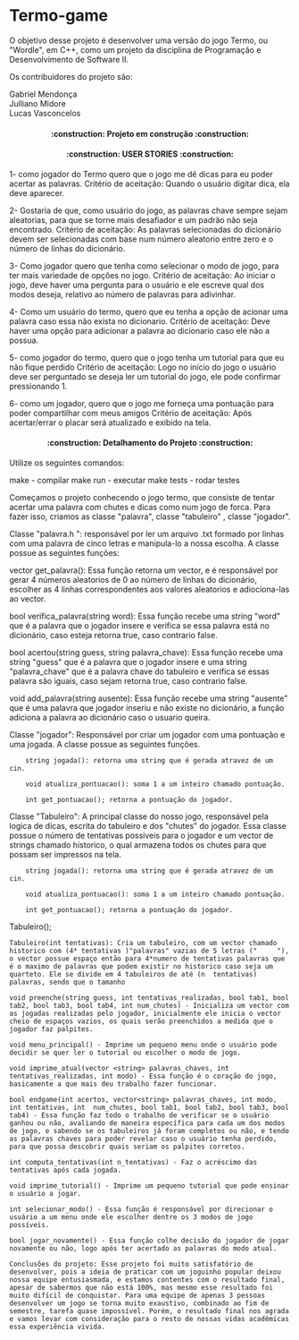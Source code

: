 # Termo-game

O objetivo desse projeto é desenvolver uma versão do jogo Termo,
ou "Wordle", em C++, como um projeto da disciplina de Programação
e Desenvolvimento de Software II.

Os contribuidores do projeto são:

Gabriel Mendonça <br>
Julliano Midore <br>
Lucas Vasconcelos <br>

<h4 align="center">
:construction: Projeto em construção :construction:
</h4>

<h4 align="center">
:construction: USER STORIES :construction:
</h4>

  1- como jogador do Termo quero que o jogo me dê dicas para eu poder acertar as palavras.
  Critério de aceitação: Quando o usuário digitar dica, ela deve aparecer. 
  
  2- Gostaria de que, como usuário do jogo, as palavras chave sempre sejam aleatorias, para que se torne mais desafiador e um padrão não seja encontrado.
  Critério de aceitação: As palavras selecionadas do dicionário devem ser selecionadas com base num número aleatorio entre zero e o número de linhas do dicionário. 
  
  3- Como jogador quero que tenha como selecionar o modo de jogo, para ter mais variedade de opções no jogo.
  Critério de aceitação: Ao iniciar o jogo, deve haver uma pergunta para o usuário e ele escreve qual dos modos deseja, relativo ao número de palavras para adivinhar.
  
  4- Como um usuário do termo, quero que eu tenha a opção de acionar uma palavra caso essa não exista no dicionario.
  Critério de aceitação: Deve haver uma opção para adicionar a palavra ao dicionario caso ele não a possua.
  
  5- como jogador do termo, quero que o jogo tenha um tutorial para que eu não fique perdido
  Critério de aceitação: Logo no início do jogo o usuário deve ser perguntado se deseja ler um tutorial do jogo, ele pode confirmar pressionando 1.
  
  6- como um jogador, quero que o jogo me forneça uma pontuação para poder compartilhar com meus amigos
  Critério de aceitação: Após acertar/errar o placar será atualizado e exibido na tela. 
  

<h4 align="center">
:construction: Detalhamento do Projeto :construction:
</h4>
Utilize os seguintes comandos: 

make - compilar 
make run - executar
make tests - rodar testes 

Começamos o projeto conhecendo o jogo termo, que consiste de tentar acertar uma palavra com chutes e dicas como num jogo de forca. Para fazer isso, criamos as classe "palavra", classe "tabuleiro" , classe "jogador". 

Classe "palavra.h ": responsável por ler um arquivo .txt formado por linhas com uma palavra de cinco letras e manipula-lo a nossa escolha. A classe possue as seguintes funções:

vector <string> get_palavra(): Essa função retorna um vector, e é responsável por gerar 4 números aleatorios de 0 ao número de linhas do dicionário, escolher as 4 linhas correspondentes aos valores aleatorios e adiociona-las ao vector.

bool verifica_palavra(string word): Essa função recebe uma string "word" que é a palavra que o jogador insere e verifica se essa palavra está no dicionário, caso esteja retorna true, caso contrario false.

bool acertou(string guess, string palavra_chave): Essa função recebe uma string "guess" que é a palavra que o jogador insere e uma string "palavra_chave" que é a palavra chave do tabuleiro e verifica se essas palavra são iguais, caso sejam retorna true, caso contrario false.

void add_palavra(string ausente): Essa função recebe uma string "ausente" que é uma palavra que jogador inseriu e não existe no dicionário, a função adiciona a palavra ao dicionário caso o usuario queira.

Classe "jogador": Responsável por criar um jogador com uma pontuação e uma jogada. A classe possue as seguintes funções.
     
        string jogada(): retorna uma string que é gerada atravez de um cin.
      
        void atualiza_pontuacao(): soma 1 a um inteiro chamado pontuação.
       
        int get_pontuacao(); retorna a pontuação do jogador.


Classe "Tabuleiro": A principal classe do nosso jogo, responsável pela logica de dicas, escrita do tabuleiro e dos "chutes" do jogador. Essa classe possue o número de tentativas possiveis para o jogador e um vector de strings chamado historico, o qual armazena todos os chutes para que possam ser impressos na tela.


     
        string jogada(): retorna uma string que é gerada atravez de um cin.
      
        void atualiza_pontuacao(): soma 1 a um inteiro chamado pontuação.
       
        int get_pontuacao(); retorna a pontuação do jogador.

Tabuleiro();
    
    Tabuleiro(int tentativas): Cria um tabuleiro, com um vector chamado historico com (4* tentativas )"palavras" vazias de 5 letras ("     "), o vector possue espaço então para 4*numero de tentativas palavras que é o maximo de palavras que podem existir no historico caso seja um quarteto. Ele se divide em 4 tabuleiros de até (n  tentativas) palavras, sendo que o tamanho
    
    void preenche(string guess, int tentativas_realizadas, bool tab1, bool tab2, bool tab3, bool tab4, int num_chutes) - Inicializa um vector com as jogadas realizadas pelo jogador, inicialmente ele inicia o vector cheio de espaços vazios, os quais serão preenchidos a medida que o jogador faz palpites. 
    
    void menu_principal() - Imprime um pequeno menu onde o usuário pode decidir se quer ler o tutorial ou escolher o modo de jogo. 
   
    void imprime_atual(vector <string> palavras_chaves, int tentativas_realizadas, int modo) - Essa função é o coração do jogo, basicamente a que mais deu trabalho fazer funcionar.

    bool endgame(int acertos, vector<string> palavras_chaves, int modo, int tentativas, int  num_chutes, bool tab1, bool tab2, bool tab3, bool tab4) - Essa função faz todo o trabalho de verificar se o usuário ganhou ou não, avaliando de maneira específica para cada um dos modos de jogo, e sabendo se os tabuleiros já foram completos ou não, e tendo as palavras chaves para poder revelar caso o usuário tenha perdido, para que possa descobrir quais seriam os palpites corretos. 

    int computa_tentativas(int n_tentativas) - Faz o acréscimo das tentativas após cada jogada. 

    void imprime_tutorial() - Imprime um pequeno tutorial que pode ensinar o usuário a jogar. 

    int selecionar_modo() - Essa função é responsável por direcionar o usuário a um menu onde ele escolher dentre os 3 modos de jogo possíveis.

    bool jogar_novamente() - Essa função colhe decisão do jogador de jogar novamente ou não, logo após ter acertado as palavras do modo atual.

    Conclusões do projeto: Esse projeto foi muito satisfatório de desenvolver, pois a ideia de praticar com um joguinho popular deixou nossa equipe entusiasmada, e estamos contentes com o resultado final, apesar de sabermos que não está 100%, mas mesmo esse resultado foi muito difícil de conquistar. Para uma equipe de apenas 3 pessoas desenvolver um jogo se torna muito exaustivo, combinado ao fim de semestre, tarefa quase impossível. Porém, o resultado final nos agrada e vamos levar com consideração para o resto de nossas vidas acadêmicas essa experiência vivida.  
